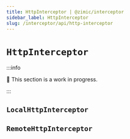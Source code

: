 ```yaml
---
title: HttpInterceptor | @zimic/interceptor
sidebar_label: HttpInterceptor
slug: /interceptor/api/http-interceptor
---
```


# `HttpInterceptor`

:::info

🚧 This section is a work in progress.

:::

## `LocalHttpInterceptor`

## `RemoteHttpInterceptor`
